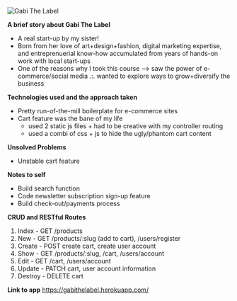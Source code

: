 ![Gabi The Label](https://scontent.fsin9-2.fna.fbcdn.net/v/t1.6435-9/29243623_430084794098366_4375454635234689024_n.jpg)

**A brief story about Gabi The Label**

- A real start-up by my sister!
- Born from her love of art+design+fashion, digital marketing expertise, and entreprenuerial know-how accumulated from years of hands-on work with local start-ups
- One of the reasons why I took this course --> saw the power of e-commerce/social media .:. wanted to explore ways to grow+diversify the business

**Technologies used and the approach taken**

- Pretty run-of-the-mill boilerplate for e-commerce sites
- Cart feature was the bane of my life
  - used 2 static js files + had to be creative with my controller routing
  - used a combi of css + js to hide the ugly/phantom cart content

**Unsolved Problems**

- Unstable cart feature

**Notes to self**

- Build search function
- Code newsletter subscription sign-up feature
- Build check-out/payments process

**CRUD and RESTful Routes**

1. Index - GET /products
2. New - GET /products/:slug (add to cart), /users/register
3. Create - POST create cart, create user account
4. Show - GET /products/:slug, /cart, /users/account
5. Edit - GET /cart, /users/account
6. Update - PATCH cart, user account information
7. Destroy - DELETE cart

**Link to app**
https://gabithelabel.herokuapp.com/
